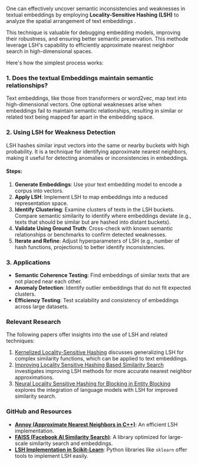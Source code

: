 One can effectively uncover semantic inconsistencies and weaknesses in textual embeddings by employing **Locality-Sensitive Hashing (LSH)** to analyze the spatial arrangement of text embeddings . 

This technique is valuable for debugging embedding models, improving their robustness, and ensuring better semantic preservation.
This methode leverage LSH's capability to efficiently approximate nearest neighbor search in high-dimensional spaces. 

Here's how the simplest process works:

### 1. **Does the textual Embeddings maintain semantic relationships?**
Text embeddings, like those from transformers or word2vec, map text into high-dimensional vectors. One optional weaknesses arise when embeddings fail to maintain semantic relationships, resulting in similar or related text being mapped far apart in the embedding space.

### 2. **Using LSH for Weakness Detection**

LSH hashes similar input vectors into the same or nearby buckets with high probability. It is a technique for identifying approximate nearest neighbors, making it useful for detecting anomalies or inconsistencies in embeddings.

#### Steps:

1. **Generate Embeddings**: Use your text embedding model to encode a corpus into vectors.
2. **Apply LSH**: Implement LSH to map embeddings into a reduced representation space.
3. **Identify Clustering**: Examine clusters of texts in the LSH buckets. Compare semantic similarity to identify where embeddings deviate (e.g., texts that should be similar but are hashed into distant buckets).
4. **Validate Using Ground Truth**: Cross-check with known semantic relationships or benchmarks to confirm detected weaknesses.
5. **Iterate and Refine**: Adjust hyperparameters of LSH (e.g., number of hash functions, projections) to better identify inconsistencies.

### 3. **Applications**

- **Semantic Coherence Testing**: Find embeddings of similar texts that are not placed near each other.
- **Anomaly Detection**: Identify outlier embeddings that do not fit expected clusters.
- **Efficiency Testing**: Test scalability and consistency of embeddings across large datasets.

### Relevant Research

The following papers offer insights into the use of LSH and related techniques:

1. [Kernelized Locality-Sensitive Hashing](https://consensus.app/papers/kernelized-localitysensitive-hashing-kulis-grauman/c9ce649f405d5a3eb8259f016a145970/?utm_source=chatgpt) discusses generalizing LSH for complex similarity functions, which can be applied to text embeddings.
2. [Improving Locality Sensitive Hashing Based Similarity Search](https://consensus.app/papers/improving-locality-sensitive-hashing-based-similarity-chakrabarti-bandyopadhyay/6737230d90fc5ecfb4e896c0961b270b/?utm_source=chatgpt) investigates improving LSH methods for more accurate nearest neighbor approximations.
3. [Neural Locality Sensitive Hashing for Blocking in Entity Blocking](https://consensus.app/papers/neural-locality-sensitive-hashing-for-blocking-in-entity-kasai-qian/c89e5d4bfe355c778f5262a084d8e102/?utm_source=chatgpt) explores the integration of language models with LSH for improved similarity search.

### GitHub and Resources

- **[Annoy (Approximate Nearest Neighbors in C++)](https://github.com/spotify/annoy)**: An efficient LSH implementation.
- **[FAISS (Facebook AI Similarity Search)](https://github.com/facebookresearch/faiss)**: A library optimized for large-scale similarity search and embeddings.
- **[LSH Implementation in Scikit-Learn](https://scikit-learn.org/stable/)**: Python libraries like `sklearn` offer tools to implement LSH easily.
